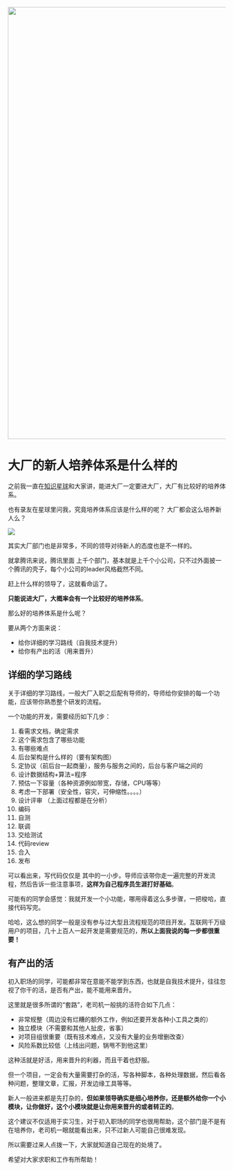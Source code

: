 <p align="center">
<a href="https://programmercarl.com/other/kstar.html" target="_blank">
  <img src="https://code-thinking-1253855093.file.myqcloud.com/pics/20210924105952.png" width="1000"/>
</a>

# 大厂的新人培养体系是什么样的

之前我一直在[知识星球](https://programmercarl.com/other/kstar.html)和大家讲，能进大厂一定要进大厂，大厂有比较好的培养体系。

也有录友在星球里问我，究竟培养体系应该是什么样的呢？ 大厂都会这么培养新人么？

![](https://code-thinking-1253855093.cos.ap-guangzhou.myqcloud.com/pics/20210717173307.png)

其实大厂部门也是非常多，不同的领导对待新人的态度也是不一样的。

就拿腾讯来说，腾讯里面 上千个部门，基本就是上千个小公司，只不过外面披一个腾讯的壳子，每个小公司的leader风格截然不同。

赶上什么样的领导了，这就看命运了。

**只能说进大厂，大概率会有一个比较好的培养体系**。

那么好的培养体系是什么呢？

要从两个方面来说：

* 给你详细的学习路线（自我技术提升）
* 给你有产出的活（用来晋升）

## 详细的学习路线

关于详细的学习路线，一般大厂入职之后配有导师的，导师给你安排的每一个功能，应该带你熟悉整个研发的流程。

一个功能的开发，需要经历如下几步：

1. 看需求文档，确定需求
2. 这个需求包含了哪些功能
3. 有哪些难点
4. 后台架构是什么样的（要有架构图）
5. 定协议（前后台一起商量），服务与服务之间的，后台与客户端之间的
6. 设计数据结构+算法=程序
7. 预估一下容量（各种资源例如带宽，存储，CPU等等）
8. 考虑一下部署（安全性，容灾，可伸缩性。。。。）
9. 设计评审
（上面过程都是在分析）
10. 编码
11. 自测
12. 联调
13. 交给测试
14. 代码review
15. 合入
16. 发布

可以看出来，写代码仅仅是 其中的一小步。导师应该带你走一遍完整的开发流程，然后告诉一些注意事项，**这样为自己程序员生涯打好基础**。

可能有的同学会感觉：我就开发一个小功能，哪用得着这么多步骤，一把梭哈，直接代码写完。

哈哈，这么想的同学一般是没有参与过大型且流程规范的项目开发。互联网千万级用户的项目，几十上百人一起开发是需要规范的，**所以上面我说的每一步都很重要！**

## 有产出的活

初入职场的同学，可能都非常在意能不能学到东西，也就是自我技术提升，往往忽视了你干的活，是否有产出，能不能用来晋升。

这里就是很多所谓的“套路”，老司机一般挑的活符合如下几点：

* 非常规整（周边没有烂糟的额外工作，例如还要开发各种小工具之类的）
* 独立模块（不需要和其他人扯皮，省事）
* 对项目组很重要（既有技术难点，又没有大量的业务增删改查）
* 风险系数比较低（上线出问题，锅甩不到他这里）

这种活就是好活，用来晋升的利器，而且干着也舒服。

但一个项目，一定会有大量需要打杂的活，写各种脚本，各种处理数据，然后看各种问题，整理文章，汇报，开发边缘工具等等。

新人一般进来都是先打杂的，**但如果领导确实是细心培养你，还是额外给你一个小模块，让你做好，这个小模块就是让你用来晋升的或者转正的**。

这个建议不仅适用于实习生，对于初入职场的同学也很用帮助，这个部门是不是有在培养你，老司机一眼就能看出来，只不过新人可能自己很难发现。

所以需要过来人点拨一下，大家就知道自己现在的处境了。

希望对大家求职和工作有所帮助！

